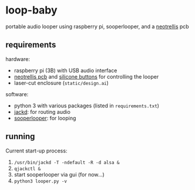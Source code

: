 # loop-baby
portable audio looper using raspberry pi, sooperlooper, and a [neotrellis](https://www.adafruit.com/product/3954) pcb

## requirements

hardware:

- raspberry pi (3B) with USB audio interface
- [neotrellis pcb](https://www.adafruit.com/product/3954) and [silicone buttons](https://www.adafruit.com/product/1611) for controlling the looper
- laser-cut enclosure (`static/design.ai`)

software:

- python 3 with various packages (listed in `requirements.txt`)
- [jackd](https://jackaudio.org/): for routing audio
- [sooperlooper](http://essej.net/sooperlooper/): for looping

## running

Current start-up process:

1. `/usr/bin/jackd -T -ndefault -R -d alsa &`
2. `qjackctl &`
3. start sooperlooper via gui (for now...)
4. `python3 looper.py -v`
